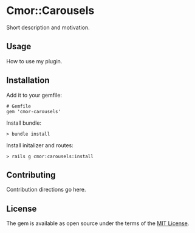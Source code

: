 # Cmor::Carousels

Short description and motivation.

## Usage

How to use my plugin.

## Installation

Add it to your gemfile:

    # Gemfile
    gem 'cmor-carousels'

Install bundle:

    > bundle install

Install initalizer and routes:

    > rails g cmor:carousels:install

## Contributing

Contribution directions go here.

## License

The gem is available as open source under the terms of the [MIT License](https://opensource.org/licenses/MIT).
